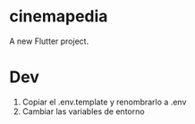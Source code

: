 # cinemapedia

A new Flutter project.


# Dev
1. Copiar el .env.template y renombrarlo a .env
2. Cambiar las variables de entorno